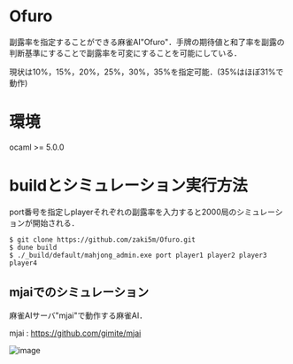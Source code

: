 # Ofuro
副露率を指定することができる麻雀AI"Ofuro"．手牌の期待値と和了率を副露の判断基準にすることで副露率を可変にすることを可能にしている．

現状は10%，15%，20%，25%，30%，35%を指定可能．(35%はほぼ31%で動作)

<h1>環境</h1>
ocaml >= 5.0.0

<h1>buildとシミュレーション実行方法</h1>
port番号を指定しplayerそれぞれの副露率を入力すると2000局のシミュレーションが開始される．
<pre><code>$ git clone https://github.com/zaki5m/Ofuro.git
$ dune build
$ ./_build/default/mahjong_admin.exe port player1 player2 player3 player4
</pre></code>

## mjaiでのシミュレーション

麻雀AIサーバ"mjai"で動作する麻雀AI．

mjai : https://github.com/gimite/mjai


![image](https://user-images.githubusercontent.com/86464909/243076638-a025c829-a6cf-405c-9063-a618f167e452.png)
